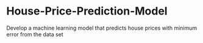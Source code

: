 # House-Price-Prediction-Model
Develop a machine learning model that predicts house prices with minimum error from the data set
